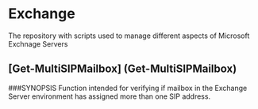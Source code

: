 # Exchange
The repository with scripts used to manage different aspects of Microsoft Exchnage Servers

## [Get-MultiSIPMailbox] (Get-MultiSIPMailbox\) 
###SYNOPSIS
Function intended for verifying if mailbox in the Exchange Server environment has assigned more than one SIP address. 
